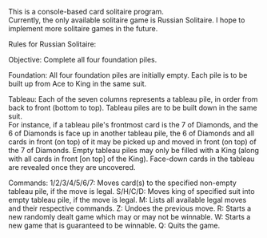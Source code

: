 This is a console-based card solitaire program.  
Currently, the only available solitaire game is Russian Solitaire.
I hope to implement more solitaire games in the future.

Rules for Russian Solitaire:

Objective: Complete all four foundation piles.

Foundation: All four foundation piles are initially empty.
Each pile is to be built up from Ace to King in the same suit.

Tableau:  Each of the seven columns represents a tableau pile, in order from back to front (bottom to top).
Tableau piles are to be built down in the same suit.  
For instance, if a tableau pile's frontmost card is the 7 of Diamonds, and the 6 of Diamonds is face up in another tableau pile, 
the 6 of Diamonds and all cards in front (on top) of it may be picked up and moved in front (on top) of the 7 of Diamonds.
Empty tableau piles may only be filled with a King (along with all cards in front [on top] of the King).
Face-down cards in the tableau are revealed once they are uncovered.  

Commands:
1/2/3/4/5/6/7:  Moves card(s) to the specified non-empty tableau pile, if the move is legal.
S/H/C/D:  Moves king of specified suit into empty tableau pile, if the move is legal.
M:  Lists all available legal moves and their respective commands.
Z:  Undoes the previous move.
R:  Starts a new randomly dealt game which may or may not be winnable.
W:  Starts a new game that is guaranteed to be winnable.
Q:  Quits the game.  
